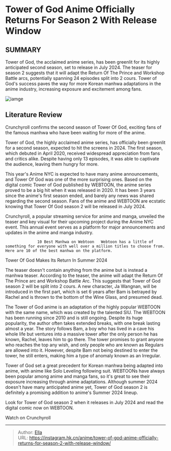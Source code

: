 # Tower of God Anime Officially Returns For Season 2 With Release Window


## SUMMARY 



  Tower of God, the acclaimed anime series, has been greenlit for its highly anticipated second season, set to release in July 2024.   The teaser for season 2 suggests that it will adapt the Return Of The Prince and Workshop Battle arcs, potentially spanning 24 episodes split into 2 cours.   Tower of God&#39;s success paves the way for more Korean manhwa adaptations in the anime industry, increasing exposure and excitement among fans.  

![iamge](https://static1.srcdn.com/wordpress/wp-content/uploads/2023/11/tower-of-god-season-2-promo-teasing-a-mysterious-new-character.jpg)

## Literature Review

Crunchyroll confirms the second season of Tower Of God, exciting fans of the famous manhwa who have been waiting for more of the anime.




Tower of God, the highly acclaimed anime series, has officially been greenlit for a second season, expected to hit the screens in 2024. The first season, which debuted in April 2020, received widespread appreciation from fans and critics alike. Despite having only 13 episodes, it was able to captivate the audience, leaving them hungry for more.




This year&#39;s Anime NYC is expected to have many anime announcements, and Tower Of God was one of the more surprising ones. Based on the digital comic Tower of God published by WEBTOON, the anime series proved to be a big hit when it was released in 2020. It has been 3 years since the anime&#39;s first season ended, and barely any news was shared regarding the second season. Fans of the anime and WEBTOON are ecstatic knowing that Tower Of God season 2 will be released in July 2024.


 

Crunchyroll, a popular streaming service for anime and manga, unveiled the teaser and key visual for their upcoming project during the Anime NYC event. This annual event serves as a platform for major announcements and updates in the anime and manga industry.

                  10 Best Manhwa on Webtoon   Webtoon has a little of something for everyone with well over a million titles to choose from. Here are 10 of the best manhwa on the platform.   





 Tower Of God Makes Its Return In Summer 2024 

 

The teaser doesn&#39;t contain anything from the anime but is instead a manhwa teaser. According to the teaser, the anime will adapt the Return Of The Prince arc and Workshop Battle Arc. This suggests that Tower of God season 2 will be split into 2 cours. A new character, Ja Wangnan, will be introduced in the first part, which is set 6 years after Bam is betrayed by Rachel and is thrown to the bottom of the Wine Glass, and presumed dead.

The Tower of God anime is an adaptation of the highly popular WEBTOON with the same name, which was created by the talented SIU. The WEBTOON has been running since 2010 and is still ongoing. Despite its huge popularity, the author often takes extended breaks, with one break lasting almost a year. The story follows Bam, a boy who has lived in a cave his whole life but ventures into a massive tower after the only person he has known, Rachel, leaves him to go there. The tower promises to grant anyone who reaches the top any wish, and only people who are known as Regulars are allowed into it. However, despite Bam not being destined to enter the tower, he still enters, making him a type of anomaly known as an Irregular.




Tower of God set a great precedent for Korean manhwa being adapted into anime, with anime like Solo Leveling following suit. WEBTOONs have always been popular among anime and manga fans, so it&#39;s great to see their exposure increasing through anime adaptations. Although summer 2024 doesn&#39;t have many anticipated anime yet, Tower of God season 2 is definitely a promising addition to anime&#39;s Summer 2024 lineup.

Look for Tower of God season 2 when it releases in July 2024 and read the digital comic now on WEBTOON.

Watch on Crunchyroll



---

> Author: [Ella](https://instagram.hk.cn/)  
> URL: https://instagram.hk.cn/anime/tower-of-god-anime-officially-returns-for-season-2-with-release-window/  

